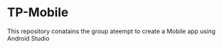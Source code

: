 # TP-Mobile
This repository conatains the group ateempt to create a Mobile app using Android Studio
